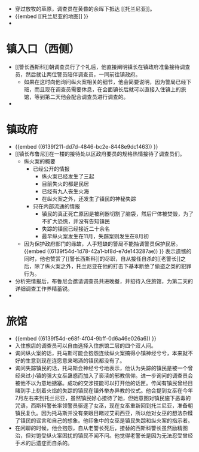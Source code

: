 - 穿过放牧的草原，调查员在黄昏的余晖下抵达 [[托兰尼亚]]。
- {{embed [[托兰尼亚的地图]] }}
-
# 镇入口（西侧）
- [[警长西斯科]]朝调查员行了个礼后，他直接阐明镇长在镇政府准备接待调查员，然后就让两位警员陪伴调查员，一同前往镇政府。
	- 如果在这时向他询问纵火案相关的细节，他会简要说明，因为警局已经下班，而且现在调查员需要休息，在会面镇长后就可以直接入住镇上的旅馆，等到第二天他会配合调查员进行调查的。
-
# 镇政府
- {{embed ((6139f211-dd7d-4846-bc2e-8448e9dc1463)) }}
- [[镇长布鲁尼]]在一楼的接待处以区政府要员的规格热情接待了调查员们。
	- 纵火案的概要
		- 已经公开的情报
			- 纵火案已经发生了三起
			- 目前失火的都是民居
			- 已经有九人丧生火海
			- 在纵火案之外，还发生了镇民的神秘失踪
		- 只在内部流通的情报
			- 镇民的真正死亡原因是被利器切割了脑袋，然后尸体被焚毁，为了不扩大恐慌，并没有告知镇民
			- 失踪的镇民已经接近二十余名
			- 最早纵火案发生在11月，失踪案则发生在8月初
	- 因为保护政府部门的缘故，人手短缺的警局不能抽调警员保护民居。
	  {{embed ((6139f54d-1d78-42a1-bf8d-e7de143287ae)) }} 
	  表示遗憾的同时，他也赞赏了[[警长西斯科]]的尽职，自从接任自杀的[[老警长]]之后，除了纵火案之外，托兰尼亚在他的打击下基本断绝了偷盗之类的犯罪行为。
- 分析完情报后，布鲁尼会邀请调查员共进晚餐，并招待入住旅馆，为第二天的详细调查工作养精蓄锐。
-
# 旅馆
- {{embed ((6139f54d-e68f-4f04-9bff-0d6a46e026a6)) }}
- 入住旅店的调查员可以自由选择入住旅馆二层的四个双人间。
- 询问纵火案的话，托马斯可能会抱怨连续纵火案搞得小镇神经兮兮，本来就不好的生意到现在连愿意来喝酒的镇民都没有了。
- 询问失踪镇民的话，托马斯会神经兮兮地表示，他认为失踪的镇民是被一个曾经来过小镇的强大女巫蛊惑而加入了亵渎的邪教信仰。进一步询问的调查员会被他不以为意地搪塞。成功的交涉技能可以打开他的话匣。传闻有镇民曾经目睹到手上刻着火焰的失踪的镇民在镇外举办异教的仪式。他会提到女巫在今年7月左右来到托兰尼亚，虽然镇民好心接待了她，但她意图对镇民施下恶毒的咒语，西斯科警长率领警员驱逐了女巫，现在女巫重新回到托兰尼亚，准备朝镇民复仇。因为托马斯并没有亲眼目睹过艾莉西亚，所以他对女巫的想法杂糅了镇民的谣言和自己的想象。他印象中的女巫是镇民失踪和纵火案的指示者。
- 在闲聊的时候，他会抱怨，自从老警长死后，接替的西斯科警长虽然励精图治，但对饱受纵火案困扰的镇民不闻不问。他觉得老警长是因为无法忍受曾经手术的后遗症而自杀的。